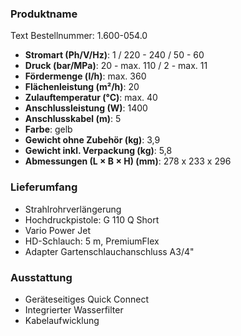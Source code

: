 ### Produktname
Text
Bestellnummer: 1.600-054.0 
- **Stromart (Ph/V/Hz)**: 1 / 220 - 240 / 50 - 60
- **Druck (bar/MPa)**: 20 - max. 110 / 2 - max. 11
- **Fördermenge (l/h)**: max. 360
- **Flächenleistung (m²/h)**: 20
- **Zulauftemperatur (°C)**: max. 40
- **Anschlussleistung (W)**: 1400
- **Anschlusskabel (m)**: 5
- **Farbe**: gelb
- **Gewicht ohne Zubehör (kg)**: 3,9
- **Gewicht inkl. Verpackung (kg)**: 5,8
- **Abmessungen (L × B × H) (mm)**: 278 x 233 x 296 
### Lieferumfang

- Strahlrohrverlängerung
- Hochdruckpistole: G 110 Q Short
- Vario Power Jet
- HD-Schlauch: 5 m, PremiumFlex
- Adapter Gartenschlauchanschluss A3/4" 

### Ausstattung

- Geräteseitiges Quick Connect
- Integrierter Wasserfilter
- Kabelaufwicklung
